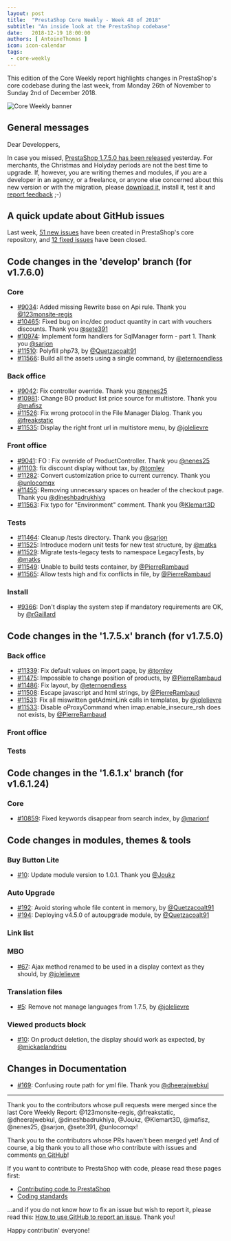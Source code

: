 ```yaml
---
layout: post
title:  "PrestaShop Core Weekly - Week 48 of 2018"
subtitle: "An inside look at the PrestaShop codebase"
date:   2018-12-19 18:00:00
authors: [ AntoineThomas ]
icon: icon-calendar
tags:
 - core-weekly
---
```


This edition of the Core Weekly report highlights changes in PrestaShop's core codebase during the last week, from Monday 26th of November to Sunday 2nd of December 2018.

![Core Weekly banner](/assets/images/2017/04/core_weekly_banner.jpg)


## General messages

Dear Developpers,

In case you missed, [PrestaShop 1.7.5.0 has been released](http://build.prestashop.com/news/prestashop-1-7-5-0-available/) yesterday. For merchants, the Christmas and Holyday periods are not the best time to upgrade. If, however, you are writing themes and modules, if you are a developer in an agency, or a freelance, or anyone else concerned about this new version or with the migration, please [download it](https://www.prestashop.com/en/download), install it, test it and [report feedback](https://github.com/PrestaShop/PrestaShop/issues/new/choose) ;-)


## A quick update about GitHub issues

Last week, [51 new issues](https://github.com/PrestaShop/PrestaShop/issues?utf8=%E2%9C%93&q=is:issue+created:2018-11-26..2018-12-02) have been created in PrestaShop's core repository, and [12 fixed issues](https://github.com/PrestaShop/PrestaShop/issues?utf8=%E2%9C%93&q=is:issue+label:fixed+closed:2018-11-26..2018-12-02) have been closed.

## Code changes in the 'develop' branch (for v1.7.6.0)

### Core

* [#9034](https://github.com/PrestaShop/PrestaShop/pull/9034): Added missing Rewrite base on Api rule. Thank you [@123monsite-regis](https://github.com/123monsite-regis)
* [#10465](https://github.com/PrestaShop/PrestaShop/pull/10465): Fixed bug on inc/dec product quantity in cart with vouchers  discounts. Thank you [@sete391](https://github.com/sete391)
* [#10974](https://github.com/PrestaShop/PrestaShop/pull/10974): Implement form handlers for SqlManager form - part 1. Thank you [@sarjon](https://github.com/sarjon)
* [#11510](https://github.com/PrestaShop/PrestaShop/pull/11510): Polyfill php73, by [@Quetzacoalt91](https://github.com/Quetzacoalt91)
* [#11566](https://github.com/PrestaShop/PrestaShop/pull/11566): Build all the assets using a single command, by [@eternoendless](https://github.com/eternoendless)


### Back office

* [#9042](https://github.com/PrestaShop/PrestaShop/pull/9042): Fix controller override. Thank you [@nenes25](https://github.com/nenes25)
* [#10981](https://github.com/PrestaShop/PrestaShop/pull/10981): Change BO product list price source for multistore. Thank you [@mafisz](https://github.com/mafisz)
* [#11526](https://github.com/PrestaShop/PrestaShop/pull/11526): Fix wrong protocol in the File Manager Dialog. Thank you [@freakstatic](https://github.com/freakstatic)
* [#11535](https://github.com/PrestaShop/PrestaShop/pull/11535): Display the right front url in multistore menu, by [@jolelievre](https://github.com/jolelievre)


### Front office

* [#9041](https://github.com/PrestaShop/PrestaShop/pull/9041): FO : Fix override of ProductController. Thank you [@nenes25](https://github.com/nenes25)
* [#11103](https://github.com/PrestaShop/PrestaShop/pull/11103): fix discount display without tax, by [@tomlev](https://github.com/tomlev)
* [#11282](https://github.com/PrestaShop/PrestaShop/pull/11282): Convert customization price to current currency. Thank you [@unlocomqx](https://github.com/unlocomqx)
* [#11455](https://github.com/PrestaShop/PrestaShop/pull/11455): Removing unnecessary spaces on header of the checkout page. Thank you [@dineshbadrukhiya](https://github.com/dineshbadrukhiya)
* [#11563](https://github.com/PrestaShop/PrestaShop/pull/11563): Fix typo for "Environment" comment. Thank you [@Klemart3D](https://github.com/Klemart3D)


### Tests

* [#11464](https://github.com/PrestaShop/PrestaShop/pull/11464): Cleanup /tests directory. Thank you [@sarjon](https://github.com/sarjon)
* [#11525](https://github.com/PrestaShop/PrestaShop/pull/11525): Introduce modern unit tests for new test structure, by [@matks](https://github.com/matks)
* [#11529](https://github.com/PrestaShop/PrestaShop/pull/11529): Migrate tests-legacy tests to namespace LegacyTests, by [@matks](https://github.com/matks)
* [#11549](https://github.com/PrestaShop/PrestaShop/pull/11549): Unable to build tests container, by [@PierreRambaud](https://github.com/PierreRambaud)
* [#11565](https://github.com/PrestaShop/PrestaShop/pull/11565): Allow tests high and fix conflicts in file, by [@PierreRambaud](https://github.com/PierreRambaud)


### Install

* [#9366](https://github.com/PrestaShop/PrestaShop/pull/9366): Don't display the system step if mandatory requirements are OK, by [@rGaillard](https://github.com/rGaillard)


## Code changes in the '1.7.5.x' branch (for v1.7.5.0)

### Back office

* [#11339](https://github.com/PrestaShop/PrestaShop/pull/11339): Fix default values on import page, by [@tomlev](https://github.com/tomlev)
* [#11475](https://github.com/PrestaShop/PrestaShop/pull/11475): Impossible to change position of products, by [@PierreRambaud](https://github.com/PierreRambaud)
* [#11486](https://github.com/PrestaShop/PrestaShop/pull/11486): Fix layout, by [@eternoendless](https://github.com/eternoendless)
* [#11508](https://github.com/PrestaShop/PrestaShop/pull/11508): Escape javascript and html strings, by [@PierreRambaud](https://github.com/PierreRambaud)
* [#11531](https://github.com/PrestaShop/PrestaShop/pull/11531): Fix all miswritten getAdminLink calls in templates, by [@jolelievre](https://github.com/jolelievre)
* [#11533](https://github.com/PrestaShop/PrestaShop/pull/11533): Disable oProxyCommand when imap.enable_insecure_rsh does not exists, by [@PierreRambaud](https://github.com/PierreRambaud)


### Front office



### Tests



## Code changes in the '1.6.1.x' branch (for v1.6.1.24)

### Core

* [#10859](https://github.com/PrestaShop/PrestaShop/pull/10859): Fixed keywords disappear from search index, by [@marionf](https://github.com/marionf)


## Code changes in modules, themes & tools

### Buy Button Lite

* [#10](https://github.com/PrestaShop/ps_buybuttonlite/pull/10): Update module version to 1.0.1. Thank you [@Joukz](https://github.com/Joukz)


### Auto Upgrade

* [#192](https://github.com/PrestaShop/autoupgrade/pull/192): Avoid storing whole file content in memory, by [@Quetzacoalt91](https://github.com/Quetzacoalt91)
* [#194](https://github.com/PrestaShop/autoupgrade/pull/194): Deploying v4.5.0 of autoupgrade module, by [@Quetzacoalt91](https://github.com/Quetzacoalt91)


### Link list


### MBO

* [#67](https://github.com/PrestaShop/ps_mbo/pull/67): Ajax method renamed to be used in a display context as they should, by [@jolelievre](https://github.com/jolelievre)


### Translation files

* [#5](https://github.com/PrestaShop/TranslationFiles/pull/5): Remove not manage languages from 1.7.5, by [@jolelievre](https://github.com/jolelievre)


### Viewed products block

* [#10](https://github.com/PrestaShop/ps_viewedproduct/pull/10): On product deletion, the display should work as expected, by [@mickaelandrieu](https://github.com/mickaelandrieu)


## Changes in Documentation

* [#169](https://github.com/PrestaShop/docs/pull/169): Confusing route path for yml file. Thank you [@dheerajwebkul](https://github.com/dheerajwebkul)


<hr />

Thank you to the contributors whose pull requests were merged since the last Core Weekly Report: @123monsite-regis, @freakstatic, @dheerajwebkul, @dineshbadrukhiya, @Joukz, @Klemart3D, @mafisz, @nenes25, @sarjon, @sete391, @unlocomqx!

Thank you to the contributors whose PRs haven't been merged yet! And of course, a big thank you to all those who contribute with issues and comments [on GitHub](https://github.com/PrestaShop/PrestaShop)!

If you want to contribute to PrestaShop with code, please read these pages first:

 * [Contributing code to PrestaShop](https://devdocs.prestashop.com/1.7/contribute/contribution-guidelines/)
 * [Coding standards](https://devdocs.prestashop.com/1.7/development/coding-standards/)

...and if you do not know how to fix an issue but wish to report it, please read this: [How to use GitHub to report an issue](https://devdocs.prestashop.com/1.7/contribute/contribute-reporting-issues/). Thank you!

Happy contributin' everyone!
